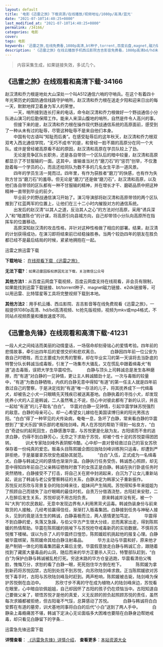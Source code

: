 ```yaml
---
layout: default
title: '电影《迅雷之旅》下载资源/在线播放/视频地址/1080p/高清/蓝光'
date: "2021-07-10T14:40:25+0800"
last_modified_at: "2021-07-10T14:40:25+0800"
permalink: /34166/
categories: 电影
cover:
tags: 电影
keywords: '迅雷之旅,在线免费看,1080p高清,bt种子,torrent,百度云盘,magnet,磁力链,迅雷下载资源'
description: '《迅雷之旅》在线云播放手机西瓜影院吉吉影音免费看，1080p高清bd/hd未删减完整版和tc抢先枪版，mkv/mp4格式，附带bt/torrent种子、magnet/磁力链、百度云盘、网盘资源迅雷下载链接'
---
```


>内容采集生成，如果链接失效，多试几个。


## 《迅雷之旅》在线观看和高清下载-34166

赵汉清和乔力根是地处大山深处一个叫A512通信六哨的守哨兵。在这个有着四十年光荣历史的国防通信线路守护哨所，赵汉清和乔力根在送走夕阳和迎来日出的每一天，默默地捍卫着身为军人的荣誉。<br />　　一天，哨所接到连长打来的电话，命令赵汉清和乔力根做好一个野战通信小分队进山演习的后勤保障工作。能来人来深山腹地的哨所，自然是件令人高兴的事。<br />　　但接下来的是，赵汉清和乔力根在操作现代野战通信系统的高原面前，感受到了一种从未有过的耻辱，尽管这种耻辱不是来自他们本身。<br />　　中国有句古语叫&ldquo;知耻而后勇&rdquo;。在感受耻辱后的这年秋天，赵汉清和乔力根双双考入西北通信学院，&ldquo;无巧不成书&rdquo;的是，和曾经一脸不屑的高原分在同一个大队。或许是曾经被高原看不起的原因，赵汉清和高原在学员队较上了劲。<br />　　无论是竞争区队长职务，还是各自带领一个区队后的暗中较量，赵汉清和高原都显示了不甘服输的一面。这其中，谁输谁当对方&ldquo;磨刀石&rdquo;的&ldquo;惩罚”创举，不仅激励着每一个学员的心，而且还给同队为数不多的几名女生平添一道风景。<br />　　四年的学员生活一晃而过。四年里，有作为获胜者&ldquo;磨刀”的快感，也有作为失败方甘当&ldquo;磨刀石&rdquo;的羞辱。但无论是&ldquo;磨刀”还是做&ldquo;磨刀石&rdquo;，赵汉清和高原，以及他们各自带领的区队都有一种不甘服输的精神，并在增长才干、磨砺品质中把这种精神一直带到毕业的前夕。<br />　　毕业前夕的野战通信演习开始了。演习导演部将赵汉清和高原带领的两个区队推到了红蓝两军的位置上，让他们在三十二小时内摧毁对方的通信系统。<br />　　出发后的赵汉清&ldquo;以其人之道，反治其人之心”的方法对付高原，采用“诱兵深入”和&ldquo;暗渡陈仓”的计谋，将高原引向县城方向，自己却带领小分队向高原所在指挥车的位置移动。<br />　　高原深知赵汉清的攻击性格，并针对这种性格做了相应的部署。结果，赵汉清的计划获得成功，在演习即将结束前已经稳操胜券。当两个较劲四年的朋友在胜负都已经不是最后结局的时候，紧紧地拥抱在一起。


迅雷之旅迅雷下载

**下载地址**： [在线观看下载 《迅雷之旅》](https://www.993dy.com//vod-detail-id-14757.html) 


**无法下载?**：`如果迅雷因版权原因无法下载，关注微信公众号 `

**其他方法1**：从百度云网盘下载视频，百度云网盘支持在线观看，非会员有限制，如果能找到迅雷下载链接、bt/torrent种子、magnet磁力链接、e2dk链接等，可以用迅雷、比特彗星等工具将完整视频下载到本地。

**其他方法2**：用手机云播、西瓜影院、吉吉影音等在线免费观看《迅雷之旅》，一般提供1080p高清、hd/bd高清视频、tc抢先版视频，视频为mkv或mp4格式，不同站点视频质量和播放速度不同。


## 《迅雷急先锋》在线观看和高清下载-41231

一段人犬之间纯洁而美丽的动情童话，一场宿命却刻骨铭心的爱情考验。四年前的悲情故事，牵引出四年后的爱恨交织和悲欢离合。　 　　白静因四年前一位公安为救自己时牺牲，而立志要成为优秀的警察，却在毕业实习的第一天误将去当卧底的特警分队长韩诚当成毒贩，引发了一场集市大骚乱，又在慌乱中跟着缉毒犬&ldquo;有道”追击毒贩，误把大学生华震咬伤。　 　　白静与顶头上司韩诚总是发生各种磨擦，而&ldquo;有道”对白静的一见钟情，更让主人韩诚醋劲十足。一次与毒贩的较量中，&ldquo;有道”为救白静牺牲，内疚的白静无意中得知&ldquo;有道”的第一任主人就是四年前救过自己的警察，于是决定找到“有道”唯一存活的儿子，将其抚养成下一代缉毒犬，却被告之小犬一只眼睛先天残疾已被送离基地。白静执着的寻找小犬，却发现抚养小犬的人正是韩诚，二人虽然嘴上不说，但心中对彼此都有了新的认识，并且一起给“有道”的儿子取名&ldquo;白白”。　华震对白静一见钟情，引起华震学妹苏悦强烈的敌意。白静的母亲可心，却一心希望女儿嫁给在美国读博归来的阳光男孩古阳。&ldquo;白白”得了一种罕见的犬传染病，奄奄一息，急坏了白静，常来看白静的华震想到了&ldquo;爱犬乐园”俱乐部的老板陆剑峰。两人在苏悦的帮助下得到一帖良方，“白白”奇迹似的起死回生，白静感激华震，与苏悦更是化敌为友。古阳锲而不舍的追求白静，仍得不到白静芳心，无奈之下求助于苏悦，却被个性十足的苏悦耍得团团转。　 　　训犬专家陆剑峰外表阴郁冷酷，心中却一直对曾经救过自己的盲女苏欣保存着一份纯真的爱恋。贩毒头目陈熙媛企图拉拢陆剑峰训练狗只运毒，却遭到严辞拒绝，于是屡屡拿苏欣安危威胁其就范。　 　　“白白”入伍，正式成为一名缉毒犬。白静与韩诚之间的感情也渐渐升温。白静执行任务受伤，韩诚悉心照顾，却无意中得知四年前自己父亲韩征牺牲时救下的女孩正是白静。韩诚在执行卧底任务时突然牺牲，白静接受不了打击，将自己关在房中封闭起来，白沉为了让女儿重新站起，说出了韩诚与老公安警察韩征的关系，白静决定为韩家父子重新振作。　 　　苏悦反对苏欣与背景复杂的陆剑峰来往，姐妹间产生隔阂。苏悦得知多年来姐姐为了照顾自己而错失了治疗眼睛的最佳时机，自责万分借酒浇愁，古阳赶来安慰，二人在醉后发生关系，苏悦却说不用古阳负责。　 　　原来韩诚并没有死，被一个叫“大狗”的农民救起，无意中发现边界有人利用黑背犬运毒。韩诚伪装身份与前来取货的人接触，几经考验赢得信任，渐渐打入贩毒集团。白静接到任务与神秘人接头，见到的竟是活生生的韩诚，白静喜极而泣，两人感情更加笃定。　 　　华震得不到白静的爱，失落又急躁，与伯父华方产生很大分歧，忿而离家出走，得到陈熙媛的热情帮助。华震在陈熙媛的挑唆下与苏悦抢夺戒毒新药的实验数据，不慎将苏悦推下楼梯。误以为杀了人的华震终日惶恐，陈熙媛趁机挑起他的报复心理。白静被华震绑架，陈熙媛命其给白静注射毒品。　 　　华方主动与华震和好，原来他才是产制销一体化的贩毒集团最大幕后主使。华震假意放走白静与韩诚汇合，跟随着找到了藏匿大量毒品的山洞，随后而来的华方正要杀人灭口，特警部队赶到，&ldquo;白白”为保护白静与韩诚被乱枪打死。穷途末路的华方仓皇逃跑，华震看清伯父嘴脸，愧悔万分，求恕的看了白静一眼，死死抱住华方倒在枪下。　 　　陈熙媛为拿到新药将苏悦囚禁，古阳到处找不到苏悦，向苏欣陆剑峰求救。正当陈熙媛欲对苏悦下毒手时，古阳与苏欣陆剑峰及时赶到。两声枪响，陈熙媛被击毙，陆剑峰为保护苏悦倒在血泊中。　 　　苏欣寸步不离的守在成为植物人的陆剑峰床边，苏悦看在眼里，心中暗自钦佩姐姐，自己却因怀了古阳的孩子仍在烦恼当中。古阳知道自己要做父亲了，顿悟苏悦才是他的真爱，义无反顾的担负起照顾苏悦的责任，虽然每次求婚都被拒绝，但古阳毫不气馁，总算感动了苏悦。　 　　白静与韩诚将白白安葬在有道的墓旁，训犬基地同事将白白的后代&ldquo;小白”送到了两人手中。　 　　白静染上毒瘾痛苦不堪，韩诚下定决心无论面临多大困难也要陪在白静身边帮她戒毒，却只看见白静留下的字条...


迅雷急先锋迅雷下载

**详情查看**： [《迅雷急先锋》详情介绍](/movie/41231/)， **查看更多**：[本站资源大全](/movie/t/all/)

